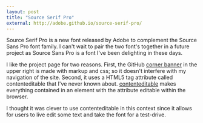 ```yaml
---
layout: post
title: "Source Serif Pro"
external: http://adobe.github.io/source-serif-pro/
---
```


Source Serif Pro is a new font released by Adobe to complement the Source Sans Pro font family. I can't wait to pair the two font's together in a future project as Source Sans Pro is a font I've been delighting in these days.

I like the project page for two reasons. First, the GitHub [corner banner](http://michaellee.co/corner-banners/) in the upper right is made with markup and css; so it doesn't interfere with my navigation of the site. Second, it uses a HTML5 tag attribute called contenteditable that I've never known about. <a href="http://html5doctor.com/the-contenteditable-attribute/" target="_blank">contenteditable</a> makes everything contained in an element with the attribute editable within the browser.

I thought it was clever to use contenteditable in this context since it allows for users to live edit some text and take the font for a test-drive.
